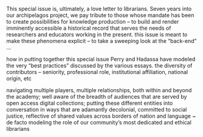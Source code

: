 This special issue is, ultimately, a love letter to librarians. Seven years into our archipelagos project, we pay tribute to those whose mandate has been to create possibilities for knowledge production – to build and render imminently accessible a historical record that serves the needs of researchers and educators working in the present. 
this issue is meant to make these phenomena explicit – to take a sweeping look at the “back-end” …

how in putting together this special issue Perry and Hadassa have modeled the very “best practices” discussed by the various essays. the diversity of contributors – seniority, professional role, institutional affiliation, national origin, etc

navigating multiple players, multiple relationships, both within and beyond the academy; well aware of the breadth of audiences that are served by open access digital collections; putting these different entities into conversation in ways that are adamantly decolonial, committed to social justice, reflective of shared values across borders of nation and language ~ de facto modeling the role of our community’s most dedicated and ethical librarians
